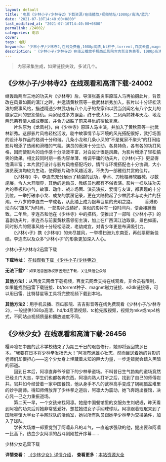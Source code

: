 ```yaml
---
layout: default
title: '电影《少林小子/少林寺2》下载资源/在线播放/视频地址/1080p/高清/蓝光'
date: "2021-07-10T14:40:00+0800"
last_modified_at: "2021-07-10T14:40:00+0800"
permalink: /24002/
categories: 电影
cover:
tags: 电影
keywords: '少林小子/少林寺2,在线免费看,1080p高清,bt种子,torrent,百度云盘,magnet,磁力链,迅雷下载资源'
description: '《少林小子/少林寺2》在线云播放手机西瓜影院吉吉影音免费看，1080p高清bd/hd未删减完整版和tc抢先枪版，mkv/mp4格式，附带bt/torrent种子、magnet/磁力链、百度云盘、网盘资源迅雷下载链接'
---
```


>内容采集生成，如果链接失效，多试几个。


## 《少林小子/少林寺2》在线观看和高清下载-24002

继轰动两岸三地的功夫片《少林寺》后，导演张鑫炎率原班人马再拍摄此片，背景改在风景如画的漓江之畔，并邀请黄秋燕等一批武林新秀加入。影片以十分轻松活泼的叙事风格，描述精通少林武功有八个儿子的龙家和以武当剑闻名有八个女儿的鲍家之间的恩怨情仇。两家经过多方误会，终于使大凤、二凤两姊妹与天龙、地龙两兄弟有情人结成眷属，并合力战胜了前来寻仇的宿敌秃鹰。<br />　　片名原为《龙凤村》，由《少林寺》原班人马主演，并加入了黄秋燕等一批武林新秀。这部影片风格轻松活泼，剧中故事情节与环境的风光搭配很好，武打场面的设计与作品的格调十分和谐。几条小龙和几条小凤的&ldquo;不是冤家不聚头&rdquo;的打闹给影片增添了热闹和滑稽的气氛。演员的表演十分生动，各具特色，各有各的功打风格，因而使影片的动作感十分活泼丰富，对白设计很是风趣，为影片增添了轻松搞笑的效果。相比较同时期一些内容单薄、格调平庸的功夫片，《少林小子》更显得饱满丰富；本片武打设计与影片风格搭配巧妙，情节与环境搭配也十分协调，大小演员表演均较为生动，使得影片动作风趣活泼，不失为一部雅俗共赏的佳片。<br />　　《少林寺》中，李连杰充分展示了精湛的武功，拳术、刀枪棍棒软器械，尽数施展，令人大开眼界，其他的运动员、教练员也都有不俗表演。影片一扫以往功夫片的呆板和小气，故事、动作、战斗场面、演员演技、爱情与友谊，都表现的十分到位，一举打破李小龙、成龙的票房记录，更在大陆掀起了少林武术与功夫片的狂潮。十八岁的李连杰一举成名，从此踏上成为银幕巨星的光明之路。 　　香港影坛向以“跟风”为时尚，一部影片成绩好，类似的影片在一段时间内，便会接踵而致。二年后，李连杰和他在《少林寺》中的搭档，便推出了一部叫《少林小子》的喜剧功夫片，李连杰与前妻黄秋燕领衔主演，加上在广西漓江边取景，景色如画，同时影片的叙事风格十分轻松活泼，老幼咸宜，对青少年更是布满吸引力。 　　《少林小子》携《少林寺》的未尽雄风，一举横扫港九东南亚，再创票房新佳绩。李连杰以及众多“少林小子”的形象更加深入人心。</p>


少林小子/少林寺2迅雷下载

**下载地址**： [在线观看下载 《少林小子/少林寺2》](https://www.993dy.com//vod-detail-id-24084.html) 


**无法下载?**：`如果迅雷因版权原因无法下载，关注微信公众号 `

**其他方法1**：从百度云网盘下载视频，百度云网盘支持在线观看，非会员有限制，如果能找到迅雷下载链接、bt/torrent种子、magnet磁力链接、e2dk链接等，可以用迅雷、比特彗星等工具将完整视频下载到本地。

**其他方法2**：用手机云播、西瓜影院、吉吉影音等在线免费观看《少林小子/少林寺2》，一般提供1080p高清、hd/bd高清视频、tc抢先版视频，视频为mkv或mp4格式，不同站点视频质量和播放速度不同。


## 《少林少女》在线观看和高清下载-26456

樱泽凛在中国的武术学校结束了为期三千日的艰苦修行，她即将返回故乡日本。&ldquo;我要在日本将少林拳发扬光大！”阿凛布满雄心壮志，然而目送着她的背影的老师们却很担心&mdash;—这个少女身上埋藏着未知的巨大力量，一步走错就会踏入黑暗的邪道。<br />　　回到日本后，阿凛直奔爷爷留下的少林拳道场。不料昔日生气勃勃的道场竟然已经关门大吉，学生们也都各奔东西。阿凛向熟人打听之后，找到了自己的师傅岩井。岩井如今经营着一家中国餐馆，他从身手不凡的武林高手变成了锅碗瓢盆堆里的妙手厨师。得知师傅放弃了少林拳之道后，阿凛大为震动，她飞奔跑出餐馆，决心凭一己之力重振道场。<br />　　第二天一早，一个女孩来找阿凛。她是中国餐馆里的女服务生刘珉珉，昨天看到阿凛的功夫后对她非常感爱好，想拉她进女子手网球球队。阿凛跟着珉珉来到了国际星馆大学女子手网球队的活动室，她以所有队员跟她学少林拳为交换条件，加入了球队。<br />　　学长大场雄一郎察觉到了阿凛非凡的斗气，一直追求强敌的他，提出要和阿凛一比高下。热血少女阿凛的战斗刚刚拉开序幕……


少林少女迅雷下载

**详情查看**： [《少林少女》详情介绍](/movie/26456/)， **查看更多**：[本站资源大全](/movie/t/all/)

